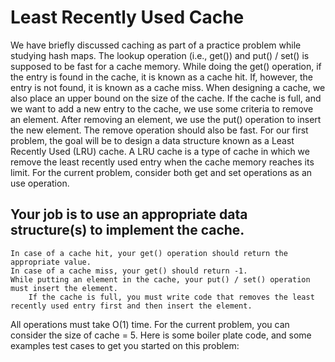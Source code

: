 # Least Recently Used Cache

We have briefly discussed caching as part of a practice problem while studying hash maps.
The lookup operation (i.e., get()) and put() / set() is supposed to be fast for a cache memory.
While doing the get() operation, if the entry is found in the cache, it is known as a cache hit. If, however, the entry is not found, it is known as a cache miss.
When designing a cache, we also place an upper bound on the size of the cache. If the cache is full, and we want to add a new entry to the cache, 
we use some criteria to remove an element. After removing an element, we use the put() operation to insert the new element. The remove operation should also be fast.
For our first problem, the goal will be to design a data structure known as a Least Recently Used (LRU) cache. 
A LRU cache is a type of cache in which we remove the least recently used entry when the cache memory reaches its limit. 
For the current problem, consider both get and set operations as an use operation.

## Your job is to use an appropriate data structure(s) to implement the cache.
```
In case of a cache hit, your get() operation should return the appropriate value.
In case of a cache miss, your get() should return -1.
While putting an element in the cache, your put() / set() operation must insert the element. 
    If the cache is full, you must write code that removes the least recently used entry first and then insert the element.
```

All operations must take O(1) time.
For the current problem, you can consider the size of cache = 5.
Here is some boiler plate code, and some examples test cases to get you started on this problem: